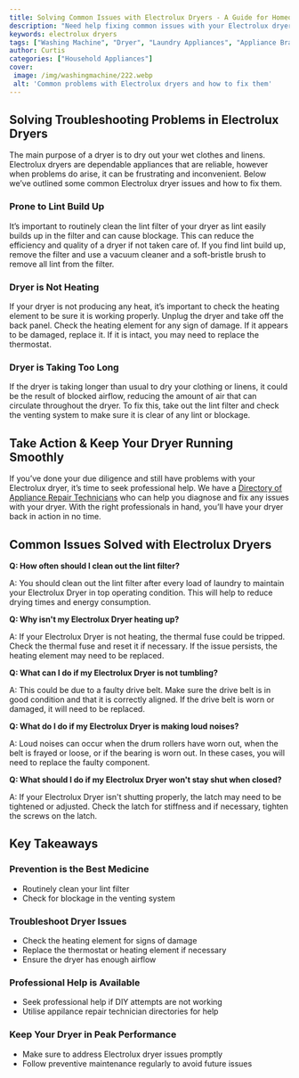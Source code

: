 ```yaml
---
title: Solving Common Issues with Electrolux Dryers - A Guide for Homeowners
description: "Need help fixing common issues with your Electrolux dryer This guide is the perfect starting point for homeowners to diagnose and find repair solutions Learn how to get your Electrolux dryer running again with this comprehensive guide"
keywords: electrolux dryers
tags: ["Washing Machine", "Dryer", "Laundry Appliances", "Appliance Brand"]
author: Curtis
categories: ["Household Appliances"]
cover: 
 image: /img/washingmachine/222.webp
 alt: 'Common problems with Electrolux dryers and how to fix them'
---
```

## Solving Troubleshooting Problems in Electrolux Dryers 

The main purpose of a dryer is to dry out your wet clothes and linens. Electrolux dryers are dependable appliances that are reliable, however when problems do arise, it can be frustrating and inconvenient. Below we’ve outlined some common Electrolux dryer issues and how to fix them. 

### Prone to Lint Build Up 
 
It’s important to routinely clean the lint filter of your dryer as lint easily builds up in the filter and can cause blockage. This can reduce the efficiency and quality of a dryer if not taken care of. If you find lint build up, remove the filter and use a vacuum cleaner and a soft-bristle brush to remove all lint from the filter.

### Dryer is Not Heating 

If your dryer is not producing any heat, it’s important to check the heating element to be sure it is working properly. Unplug the dryer and take off the back panel. Check the heating element for any sign of damage. If it appears to be damaged, replace it. If it is intact, you may need to replace the thermostat. 

### Dryer is Taking Too Long 

If the dryer is taking longer than usual to dry your clothing or linens, it could be the result of blocked airflow, reducing the amount of air that can circulate throughout the dryer. To fix this, take out the lint filter and check the venting system to make sure it is clear of any lint or blockage.

## Take Action & Keep Your Dryer Running Smoothly 

If you’ve done your due diligence and still have problems with your Electrolux dryer, it’s time to seek professional help. We have a [Directory of Appliance Repair Technicians](./pages/appliance-repair-technicians) who can help you diagnose and fix any issues with your dryer. With the right professionals in hand, you’ll have your dryer back in action in no time.

## Common Issues Solved with Electrolux Dryers

**Q: How often should I clean out the lint filter?**

A: You should clean out the lint filter after every load of laundry to maintain your Electrolux Dryer in top operating condition. This will help to reduce drying times and energy consumption.

**Q: Why isn't my Electrolux Dryer heating up?**

A: If your Electrolux Dryer is not heating, the thermal fuse could be tripped. Check the thermal fuse and reset it if necessary. If the issue persists, the heating element may need to be replaced.

**Q: What can I do if my Electrolux Dryer is not tumbling?**

A: This could be due to a faulty drive belt. Make sure the drive belt is in good condition and that it is correctly aligned. If the drive belt is worn or damaged, it will need to be replaced.

**Q: What do I do if my Electrolux Dryer is making loud noises?**

A: Loud noises can occur when the drum rollers have worn out, when the belt is frayed or loose, or if the bearing is worn out. In these cases, you will need to replace the faulty component.

**Q: What should I do if my Electrolux Dryer won't stay shut when closed?**

A: If your Electrolux Dryer isn't shutting properly, the latch may need to be tightened or adjusted. Check the latch for stiffness and if necessary, tighten the screws on the latch.

## Key Takeaways 

### Prevention is the Best Medicine 
- Routinely clean your lint filter 
- Check for blockage in the venting system

### Troubleshoot Dryer Issues
- Check the heating element for signs of damage
- Replace the thermostat or heating element if necessary 
- Ensure the dryer has enough airflow 

### Professional Help is Available 
- Seek professional help if DIY attempts are not working 
- Utilise appilance repair technician directories for help 

### Keep Your Dryer in Peak Performance 
- Make sure to address Electrolux dryer issues promptly 
- Follow preventive maintenance regularly to avoid future issues
